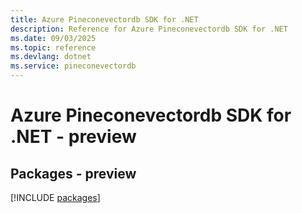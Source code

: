 ```yaml
---
title: Azure Pineconevectordb SDK for .NET
description: Reference for Azure Pineconevectordb SDK for .NET
ms.date: 09/03/2025
ms.topic: reference
ms.devlang: dotnet
ms.service: pineconevectordb
---
```

# Azure Pineconevectordb SDK for .NET - preview
## Packages - preview
[!INCLUDE [packages](pineconevectordb-index.md)]